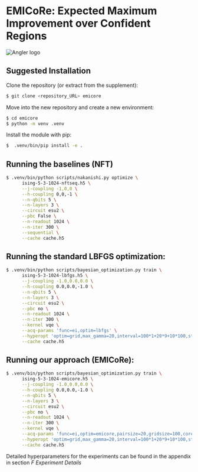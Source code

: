 # EMICoRe: Expected Maximum Improvement over Confident Regions
![Angler logo](doc/img/angler.png)

## Suggested Installation

Clone the repository (or extract from the supplement):
```bash
$ git clone <repository_URL> emicore
```
Move into the new repository and create a new environment:
```bash
$ cd emicore
$ python -m venv .venv
```

Install the module with pip:
```bash
$  .venv/bin/pip install -e .
```

## Running the baselines (NFT)

```bash
$ .venv/bin/python scripts/nakanishi.py optimize \
      ising-5-3-1024-nftseq.h5 \
      --j-coupling -1,0,0 \
      --h-coupling 0,0,-1 \
      --n-qbits 5 \
      --n-layers 3 \
      --circuit esu2 \
      --pbc False \
      --n-readout 1024 \
      --n-iter 300 \
      --sequential \
      --cache cache.h5
```

## Running the standard LBFGS optimization:
```bash
$ .venv/bin/python scripts/bayesian_optimization.py train \
      ising-5-3-1024-lbfgs.h5 \
      --j-coupling -1.0,0.0,0.0 \
      --h-coupling 0.0,0.0,-1.0 \
      --n-qbits 5 \
      --n-layers 3 \
      --circuit esu2 \
      --pbc no \
      --n-readout 1024 \
      --n-iter 300 \
      --kernel vqe \
      --acq-params 'func=ei,optim=lbfgs' \
      --hyperopt 'optim=grid,max_gamma=20,interval=100*1+20*9+10*100,steps=120,loss=mll' \
      --cache cache.h5
```

## Running our approach (EMICoRe):
```bash
$ .venv/bin/python scripts/bayesian_optimization.py train \
      ising-5-3-1024-emicore.h5 \
      --j-coupling -1.0,0.0,0.0 \
      --h-coupling 0.0,0.0,-1.0 \
      --n-qbits 5 \
      --n-layers 3 \
      --circuit esu2 \
      --pbc no \
      --n-readout 1024 \
      --n-iter 300 \
      --kernel vqe \
      --acq-params 'func=ei,optim=emicore,pairsize=20,gridsize=100,corethresh=1.0,corethres_width=10,samplesize=100,smo-steps=0,smo-axis=True' \
      --hyperopt 'optim=grid,max_gamma=20,interval=100*1+20*9+10*100,steps=120,loss=mll' \
      --cache cache.h5
```

Detailed hyperparameters for the experiments can be found in the appendix in section *F Experiment Details*
